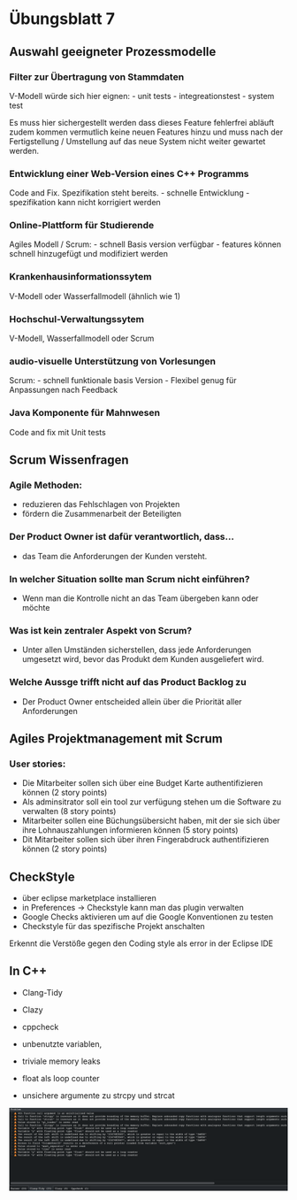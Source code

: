# Übungsblatt 7

## Auswahl geeigneter Prozessmodelle
### Filter zur Übertragung von Stammdaten
V-Modell würde sich hier eignen:
	- unit tests
	- integreationstest
	- system test

Es muss hier sichergestellt werden dass dieses Feature fehlerfrei abläuft zudem kommen vermutlich
keine neuen Features hinzu und muss nach der Fertigstellung / Umstellung auf das neue System nicht
weiter gewartet werden.

### Entwicklung einer Web-Version eines C++ Programms
Code and Fix. Spezifikation steht bereits.
	- schnelle Entwicklung
	- spezifikation kann nicht korrigiert werden

### Online-Plattform für Studierende
Agiles Modell / Scrum:
	- schnell Basis version verfügbar
	- features können schnell hinzugefügt und modifiziert werden

### Krankenhausinformationssytem
V-Modell oder Wasserfallmodell (ähnlich wie 1)

### Hochschul-Verwaltungssytem
V-Modell, Wasserfallmodell oder Scrum

### audio-visuelle Unterstützung von Vorlesungen 
Scrum:
	- schnell funktionale basis Version
	- Flexibel genug für Anpassungen nach Feedback

### Java Komponente für Mahnwesen
Code and fix mit Unit tests

## Scrum Wissenfragen
### Agile Methoden:
- reduzieren das Fehlschlagen von Projekten
- fördern die Zusammenarbeit der Beteiligten

### Der Product Owner ist dafür verantwortlich, dass...
- das Team die Anforderungen der Kunden versteht.

### In welcher Situation sollte man Scrum nicht einführen?
- Wenn man die Kontrolle nicht an das Team übergeben kann oder möchte

### Was ist kein zentraler Aspekt von Scrum?
- Unter allen Umständen sicherstellen, dass jede Anforderungen umgesetzt wird, bevor das Produkt dem Kunden ausgeliefert wird.

### Welche Aussge trifft nicht auf das Product Backlog zu
- Der Product Owner entscheided allein über die Priorität aller Anforderungen

## Agiles Projektmanagement mit Scrum
### User stories:
- Die Mitarbeiter sollen sich über eine Budget Karte authentifizieren können (2 story points)
- Als adminsitrator soll ein tool zur verfügung stehen um die Software zu verwalten (8 story points)
- Mitarbeiter sollen eine Büchungsübersicht haben, mit der sie sich über ihre Lohnauszahlungen informieren können (5 story points)
- Dit Mitarbeiter sollen sich über ihren Fingerabdruck authentifizieren können (2 story points)

## CheckStyle
- über eclipse marketplace installieren
- in Preferences -> Checkstyle kann man das plugin verwalten
- Google Checks aktivieren um auf die Google Konventionen zu testen
- Checkstyle für das spezifische Projekt anschalten

Erkennt die Verstöße gegen den Coding style als error in der Eclipse IDE

## In C++
- Clang-Tidy
- Clazy
- cppcheck

- unbenutzte variablen, 
- triviale memory leaks
- float als loop counter
- unsichere argumente zu strcpy und strcat

![./results.png](./results.png)
